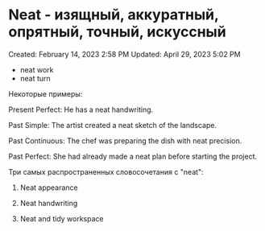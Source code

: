 # Neat - изящный, аккуратный, опрятный, точный, искуссный

Created: February 14, 2023 2:58 PM
Updated: April 29, 2023 5:02 PM

- neat work
- neat turn

Некоторые примеры:

Present Perfect: He has a neat handwriting.

Past Simple: The artist created a neat sketch of the landscape.

Past Continuous: The chef was preparing the dish with neat precision.

Past Perfect: She had already made a neat plan before starting the project.

Три самых распространенных словосочетания с "neat":

1. Neat appearance

2. Neat handwriting

3. Neat and tidy workspace